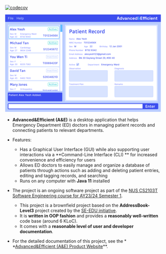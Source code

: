 [![codecov](https://codecov.io/gh/AY2324S1-CS2103T-T14-2/tp/graph/badge.svg?token=OANNMRPP8F)](https://codecov.io/gh/AY2324S1-CS2103T-T14-2/tp)

![Ui](docs/images/Ui.png)

* **Advanced&Efficient (A&E)** is a desktop application that helps Emergency Department (ED) doctors in managing
  patient records and connecting patients to relevant departments. <br>

* Features:
    * Has a Graphical User Interface (GUI) while also supporting user interactions via a **Command-Line Interface (CLI)
      **
      for increased convenience and efficiency for users
    * Allows ED doctors to easily manage and organize a database of patients through actions such as adding and deleting
      patient entries, editing and tagging records, and searching
    * Runs on any computer with **Java 11** installed
* The project is an ongoing software project as part of the
  [NUS CS2103T Software Engineering course for AY23/24 Semester 1](https://nus-cs2103-ay2324s1.github.io/website/index.html).
    * This project is a brownfield project based on the **AddressBook-Level3** project created by the
      [SE-EDU initiative](https://se-education.org).
    * It is **written in OOP fashion** and provides a **reasonably well-written** code base (around 6 KLoC).
    * It comes with a **reasonable level of user and developer documentation**.
* For the detailed documentation of this project, see the *
  *[Advanced&Efficient (A&E) Product Website](https://ay2324s1-cs2103t-t14-2.github.io/tp/)**.
